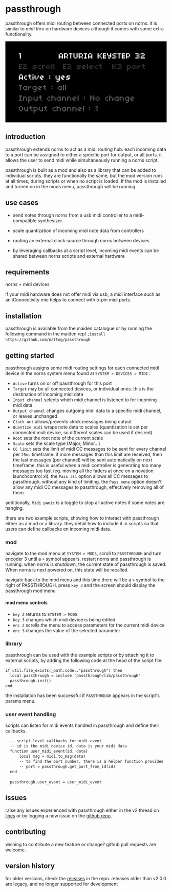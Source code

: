 # passthrough

passthrough offers midi routing between connected ports on norns. it is similar to _midi thru_ on hardware devices although it comes with some extra functionality.

![animated image of passthrough mod interface](img/mod_menu.gif)

## introduction

passthrough extends norns to act as a midi routing hub. each incoming data to a port can be assigned to either a specific port for output, or all ports. it allows the user to send midi while simultaneously running a norns script.

passthrough is built as a mod and also as a library that can be added to individual scripts. they are functionally the same, but the mod version runs at all times, during scripts or when no script is loaded. If the mod is installed and turned on in the mods menu, passthrough will be running.

## use cases

- send notes through norns from a usb midi controller to a midi-compatible synthesizer. 

- scale quantization of incoming midi note data from controllers

- routing an external clock source through norns between devices

- by leveraging callbacks at a script level, incoming midi events can be shared between norns scripts and external hardware

## requirements

norns + midi devices

if your midi hardware does not offer midi via usb, a midi interface such as an iConnectivity mio helps to connect with 5-pin midi ports.

## installation

passthrough is available from the maiden catalogue or by running the following command in the maiden repl
`;install https://github.com/nattog/passthrough`

## getting started

passthrough assigns some midi routing settings for each connected midi device in the norns system menu found at `SYSTEM > DEVICES > MIDI` :
- `Active` turns on or off passthrough for this port
- `Target` may be all connected devices, or individual ones. this is the destination of incoming midi data 
- `Input channel` selects which midi channel is listened to for incoming midi data
- `Output channel` changes outgoing midi data to a specific midi channel, or leaves unchanged
- `Clock out` allows/prevents clock messages being output
- `Quantize midi` wraps note data to scales (quantization is set per connected midi device, so different scales can be used if desired)
- `Root` sets the root note of the current scale
- `Scale` sets the scale type (Major, Minor.. )
- `CC limit` sets the limit of midi CC messages to be sent for every channel per `25ms` timeframe. if more messages than this limit are received, then the last messages (per channel) will be sent automatically on next timeframe. this is useful when a midi controller is generating too many messages too fast (eg. moving all the faders at once on a novation launchcontrol xl). the `Pass all` option allows all CC messages to passthrough, without any kind of limiting. the `Pass none` option doesn't allow any midi CC messages to passthrough, effectively removing all of them

additionally, `Midi panic` is a toggle to stop all active notes if some notes are hanging.

there are two example scripts, showing how to interact with passthrough either as a mod or a library. they detail how to include it in scripts so that users can define callbacks on incoming midi data. 
### mod

navigate to the mod menu at `SYSTEM > MODS`, scroll to `PASSTHROUGH` and turn encoder 3 until a `+` symbol appears. restart norns and passthrough is running. when norns is shutdown, the current state of passthrough is saved. When norns is next powered on, this state will be recalled.

navigate back to the mod menu and this time there will be a `>` symbol to the right of PASSTHROUGH. press `key 3` and the screen should display the passthrough mod menu

#### mod menu controls
- `key 2` returns to `SYSTEM > MODS`
- `key 3` changes which midi device is being edited
- `enc 2` scrolls the menu to access parameters for the current midi device
- `enc 3` changes the value of the selected parameter

### library

passthrough can be used with the example scripts or by attaching it to external scripts, by adding the following code at the head of the script file:

```
if util.file_exists(_path.code.."passthrough") then
  local passthrough = include 'passthrough/lib/passthrough'
  passthrough.init()
end
```

the installation has been successful if `PASSTHROUGH` appears in the script's params menu.

### user event handling 

scripts can listen for midi events handled in passthrough and define their callbacks.

```
  -- script-level callbacks for midi event
  -- id is the midi device id, data is your midi data
  function user_midi_event(id, data)
      local msg = midi.to_msg(data)
      -- to find the port number, there is a helper function provided
      -- port = passthrough.get_port_from_id(id)
  end

  passthrough.user_event = user_midi_event
```

## issues

raise any issues experienced with passthrough either in the v2 thread on [lines](https://llllllll.co/t/passthrough-v2/49397) or by logging a new issue on the [github repo](https://www.github.com/nattog/passthrough/issues).

## contributing

wishing to contribute a new feature or change? github pull requests are welcome.

## version history

for older versions, check the [releases](https://github.com/nattog/passthrough/releases) in the repo. releases older than v2.0.0 are legacy, and no longer supported for development

